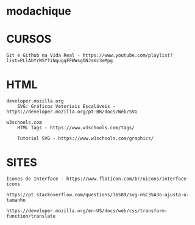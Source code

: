# modachique

# CURSOS
    Git e Github na Vida Real - https://www.youtube.com/playlist?list=PLlAbYrWSYTiNqugqFFWWsgONJsmc3eMpg

# HTML
    developer.mozilla.org
        SVG: Gráficos Vetoriais Escaláveis - https://developer.mozilla.org/pt-BR/docs/Web/SVG

    w3schools.com
        HTML Tags - https://www.w3schools.com/tags/

        Tutorial SVG - https://www.w3schools.com/graphics/
        
# SITES
    Ícones de Interface - https://www.flaticon.com/br/uicons/interface-icons

    https://pt.stackoverflow.com/questions/76589/svg-n%C3%A3o-ajusta-o-tamanho

    https://developer.mozilla.org/en-US/docs/web/css/transform-function/translate
